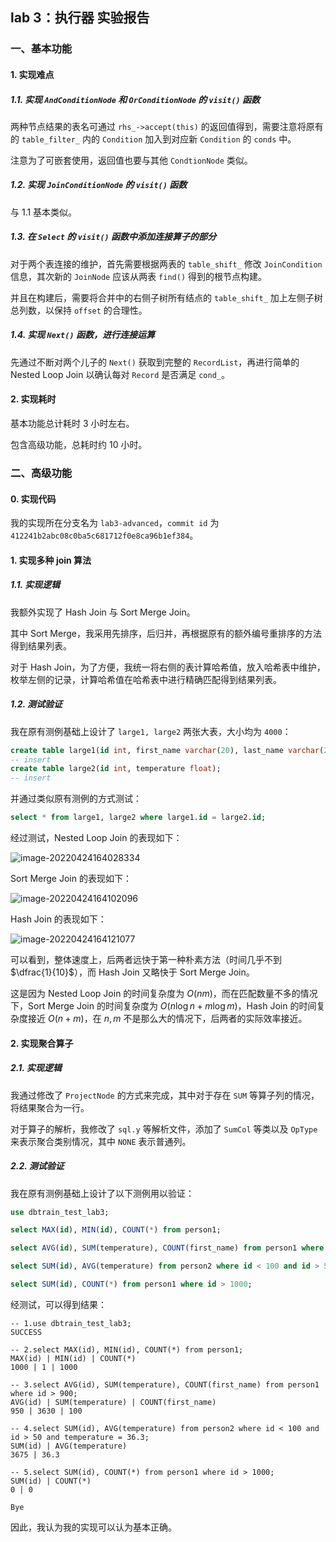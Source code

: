## lab 3：执行器 实验报告

### 一、基本功能

#### 1. 实现难点

##### 1.1. 实现 `AndConditionNode` 和 `OrConditionNode` 的 `visit()` 函数

两种节点结果的表名可通过 `rhs_->accept(this)` 的返回值得到，需要注意将原有的 `table_filter_` 内的 `Condition` 加入到对应新 `Condition` 的 `conds` 中。

注意为了可嵌套使用，返回值也要与其他 `CondtionNode` 类似。

##### 1.2. 实现 `JoinConditionNode` 的 `visit()` 函数

与 1.1 基本类似。

##### 1.3. 在 `Select` 的 `visit()` 函数中添加连接算子的部分

对于两个表连接的维护，首先需要根据两表的 `table_shift_` 修改 `JoinCondition` 信息，其次新的 `JoinNode` 应该从两表 `find()` 得到的根节点构建。

并且在构建后，需要将合并中的右侧子树所有结点的 `table_shift_` 加上左侧子树总列数，以保持 `offset` 的合理性。

##### 1.4. 实现 `Next()` 函数，进行连接运算

先通过不断对两个儿子的 `Next()` 获取到完整的 `RecordList`，再进行简单的 Nested Loop Join 以确认每对 `Record` 是否满足 `cond_`。

#### 2. 实现耗时

基本功能总计耗时 $3$ 小时左右。

包含高级功能，总耗时约 $10$ 小时。

### 二、高级功能

#### 0. 实现代码

我的实现所在分支名为 `lab3-advanced`，`commit id` 为 `412241b2abc08c0ba5c681712f0e8ca96b1ef384`。

#### 1. 实现多种 join 算法

##### 1.1. 实现逻辑

我额外实现了 Hash Join 与 Sort Merge Join。

其中 Sort Merge，我采用先排序，后归并，再根据原有的额外编号重排序的方法得到结果列表。

对于 Hash Join，为了方便，我统一将右侧的表计算哈希值，放入哈希表中维护，枚举左侧的记录，计算哈希值在哈希表中进行精确匹配得到结果列表。

##### 1.2. 测试验证

我在原有测例基础上设计了 `large1, large2` 两张大表，大小均为 `4000`：

```sql
create table large1(id int, first_name varchar(20), last_name varchar(20), temperature float);
-- insert
create table large2(id int, temperature float);
-- insert
```

并通过类似原有测例的方式测试：

```sql
select * from large1, large2 where large1.id = large2.id;
```

经过测试，Nested Loop Join 的表现如下：

![image-20220424164028334](https://img.wzf2000.top/image/2022/04/24/image-20220424164028334.png)

Sort Merge Join 的表现如下：

![image-20220424164102096](https://img.wzf2000.top/image/2022/04/24/image-20220424164102096.png)

Hash Join 的表现如下：

![image-20220424164121077](https://img.wzf2000.top/image/2022/04/24/image-20220424164121077.png)

可以看到，整体速度上，后两者远快于第一种朴素方法（时间几乎不到 $\dfrac{1}{10}$），而 Hash Join 又略快于 Sort Merge Join。

这是因为 Nested Loop Join 的时间复杂度为 $O(nm)$，而在匹配数量不多的情况下，Sort Merge Join 的时间复杂度为 $O(n\log n + m\log m)$，Hash Join 的时间复杂度接近 $O(n + m)$，在 $n, m$ 不是那么大的情况下，后两者的实际效率接近。

#### 2. 实现聚合算子

##### 2.1. 实现逻辑

我通过修改了 `ProjectNode` 的方式来完成，其中对于存在 `SUM` 等算子列的情况，将结果聚合为一行。

对于算子的解析，我修改了 `sql.y` 等解析文件，添加了 `SumCol` 等类以及 `OpType` 来表示聚合类别情况，其中 `NONE` 表示普通列。

##### 2.2. 测试验证

我在原有测例基础上设计了以下测例用以验证：

```sql
use dbtrain_test_lab3;

select MAX(id), MIN(id), COUNT(*) from person1;

select AVG(id), SUM(temperature), COUNT(first_name) from person1 where id > 900;

select SUM(id), AVG(temperature) from person2 where id < 100 and id > 50 and temperature = 36.3;

select SUM(id), COUNT(*) from person1 where id > 1000;

```

经测试，可以得到结果：

```
-- 1.use dbtrain_test_lab3;
SUCCESS

-- 2.select MAX(id), MIN(id), COUNT(*) from person1;
MAX(id) | MIN(id) | COUNT(*)
1000 | 1 | 1000

-- 3.select AVG(id), SUM(temperature), COUNT(first_name) from person1 where id > 900;
AVG(id) | SUM(temperature) | COUNT(first_name)
950 | 3630 | 100

-- 4.select SUM(id), AVG(temperature) from person2 where id < 100 and id > 50 and temperature = 36.3;
SUM(id) | AVG(temperature)
3675 | 36.3

-- 5.select SUM(id), COUNT(*) from person1 where id > 1000;
SUM(id) | COUNT(*)
0 | 0

Bye

```

因此，我认为我的实现可以认为基本正确。

